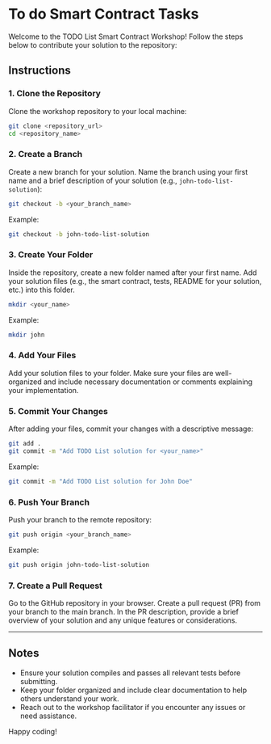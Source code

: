 # To do Smart Contract Tasks

Welcome to the TODO List Smart Contract Workshop! Follow the steps below to contribute your solution to the repository:

## Instructions

### 1. Clone the Repository
Clone the workshop repository to your local machine:

```bash
git clone <repository_url>
cd <repository_name>
```

### 2. Create a Branch
Create a new branch for your solution. Name the branch using your first name and a brief description of your solution (e.g., `john-todo-list-solution`):

```bash
git checkout -b <your_branch_name>
```

Example:
```bash
git checkout -b john-todo-list-solution
```

### 3. Create Your Folder
Inside the repository, create a new folder named after your first name. Add your solution files (e.g., the smart contract, tests, README for your solution, etc.) into this folder.

```bash
mkdir <your_name>
```

Example:
```bash
mkdir john
```

### 4. Add Your Files
Add your solution files to your folder. Make sure your files are well-organized and include necessary documentation or comments explaining your implementation.

### 5. Commit Your Changes
After adding your files, commit your changes with a descriptive message:

```bash
git add .
git commit -m "Add TODO List solution for <your_name>"
```

Example:
```bash
git commit -m "Add TODO List solution for John Doe"
```

### 6. Push Your Branch
Push your branch to the remote repository:

```bash
git push origin <your_branch_name>
```

Example:
```bash
git push origin john-todo-list-solution
```

### 7. Create a Pull Request
Go to the GitHub repository in your browser. Create a pull request (PR) from your branch to the main branch. In the PR description, provide a brief overview of your solution and any unique features or considerations.

---

## Notes
- Ensure your solution compiles and passes all relevant tests before submitting.
- Keep your folder organized and include clear documentation to help others understand your work.
- Reach out to the workshop facilitator if you encounter any issues or need assistance.

Happy coding!
